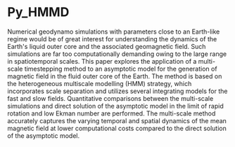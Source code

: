 # Py_HMMD
Numerical geodynamo simulations with parameters close to an Earth-like regime would be of great interest for understanding the dynamics of the Earth's liquid outer core and the associated geomagnetic field. Such simulations are far too computationally demanding owing to the large range in spatiotemporal scales. This paper explores the application of a multi-scale timestepping method to an asymptotic model for the generation of magnetic field in the fluid outer core of the Earth. The method is based on the heterogeneous multiscale modelling (HMM) strategy, which incorporates scale separation and utilizes several integrating models for the fast and slow fields. Quantitative comparisons between the multi-scale simulations and direct solution of the asymptotic model in the limit of rapid rotation and low Ekman number are performed. The multi-scale method accurately captures the varying temporal and spatial dynamics of the mean magnetic field at lower computational costs compared to the direct solution of the asymptotic model.
